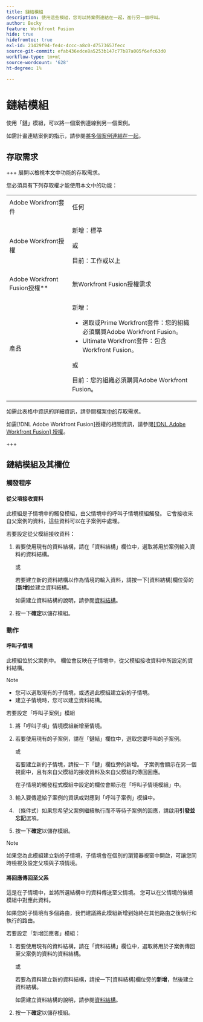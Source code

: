 ```yaml
---
title: 鏈結模組
description: 使用這些模組，您可以將案例連結在一起，進行另一個呼叫。
author: Becky
feature: Workfront Fusion
hide: true
hidefromtoc: true
exl-id: 21429f94-fe4c-4ccc-a8c0-d7573657fecc
source-git-commit: efab436edce8a5253b147c77b87a005f6efc63d0
workflow-type: tm+mt
source-wordcount: '628'
ht-degree: 1%

---
```


# 鏈結模組

使用「鏈」模組，可以將一個案例連線到另一個案例。

<!--This article will be about the specific module configuration-->

如需計畫連結案例的指示，請參閱[將多個案例連結在一起](/help/workfront-fusion/create-scenarios/plan-a-scenario/chain-scenarios.md)。


## 存取需求

+++ 展開以檢視本文中功能的存取需求。

您必須具有下列存取權才能使用本文中的功能：

<table style="table-layout:auto">
 <col> 
 <col> 
 <tbody> 
  <tr> 
   <td role="rowheader">Adobe Workfront套件</td> 
   <td> <p>任何</p> </td> 
  </tr> 
  <tr data-mc-conditions=""> 
   <td role="rowheader">Adobe Workfront授權</td> 
   <td> <p>新增：標準</p><p>或</p><p>目前：工作或以上</p> </td> 
  </tr> 
  <tr> 
   <td role="rowheader">Adobe Workfront Fusion授權**</td> 
   <td>
   <p>無Workfront Fusion授權需求</p>
   </td> 
  </tr> 
  <tr> 
   <td role="rowheader">產品</td> 
   <td>
   <p>新增：</p> <ul><li>選取或Prime Workfront套件：您的組織必須購買Adobe Workfront Fusion。</li><li>Ultimate Workfront套件：包含Workfront Fusion。</li></ul>
   <p>或</p>
   <p>目前：您的組織必須購買Adobe Workfront Fusion。</p>
   </td> 
  </tr>
 </tbody> 
</table>

如需此表格中資訊的詳細資訊，請參閱檔案[中的](/help/workfront-fusion/references/licenses-and-roles/access-level-requirements-in-documentation.md)存取需求。

如需[!DNL Adobe Workfront Fusion]授權的相關資訊，請參閱[[!DNL Adobe Workfront Fusion] 授權](/help/workfront-fusion/set-up-and-manage-workfront-fusion/licensing-operations-overview/license-automation-vs-integration.md)。

+++

## 鏈結模組及其欄位

### 觸發程序

#### 從父項接收資料

此模組是子情境中的觸發模組，由父情境中的呼叫子情境模組觸發。 它會接收來自父案例的資料，這些資料可以在子案例中處理。

若要設定從父模組接收資料：

1. 若要使用現有的資料結構，請在「資料結構」欄位中，選取將用於案例輸入資料的資料結構。

   或

   若要建立新的資料結構以作為情境的輸入資料，請按一下[資料結構]欄位旁的&#x200B;**[新增]**&#x200B;並建立資料結構。

   如需建立資料結構的說明，請參閱[資料結構](/help/workfront-fusion/references/mapping-panel/data-types/data-structures.md)。

1. 按一下&#x200B;**確定**&#x200B;以儲存模組。

### 動作

#### 呼叫子情境

此模組位於父案例中。 欄位會反映在子情境中，從父模組接收資料中所設定的資料結構。

>[!NOTE]
>
>* 您可以選取現有的子情境，或透過此模組建立新的子情境。
>* 建立子情境時，您可以建立資料結構。

若要設定「呼叫子案例」模組

1. 將「呼叫子項」情境模組新增至情境。
1. 若要使用現有的子案例，請在「鏈結」欄位中，選取您要呼叫的子案例。

   或

   若要建立新的子情境，請按一下「鏈」欄位旁的新增。 子案例會顯示在另一個視窗中，且有來自父模組的接收資料及來自父模組的傳回回應。

   在子情境的觸發程式模組中設定的欄位會顯示在「呼叫子情境模組」中。

1. 輸入要傳遞給子案例的資訊或對應到「呼叫子案例」模組中。
1. （條件式）如果您希望父案例繼續執行而不等待子案例的回應，請啟用&#x200B;**引發並忘記**&#x200B;選項。
1. 按一下&#x200B;**確定**&#x200B;以儲存模組。

>[!NOTE]
>
>如果您為此模組建立新的子情境，子情境會在個別的瀏覽器視窗中開啟，可讓您同時檢視及設定父項與子項情境。

#### 將回應傳回至父系

這是在子情境中，並將所選結構中的資料傳送至父情境。 您可以在父情境的後續模組中對應此資料。

如果您的子情境有多個路由，我們建議將此模組新增到始終在其他路由之後執行和執行的路由。

若要設定「新增回應者」模組：

1. 若要使用現有的資料結構，請在「資料結構」欄位中，選取將用於子案例傳回至父案例的資料的資料結構。

   或

   若要為資料建立新的資料結構，請按一下[資料結構]欄位旁的&#x200B;**新增**，然後建立資料結構。

   如需建立資料結構的說明，請參閱[資料結構](/help/workfront-fusion/references/mapping-panel/data-types/data-structures.md)。

1. 按一下&#x200B;**確定**&#x200B;以儲存模組。
